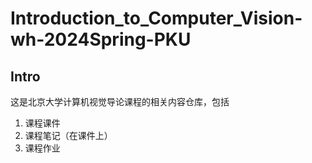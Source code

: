 # Introduction_to_Computer_Vision-wh-2024Spring-PKU

## Intro

这是北京大学计算机视觉导论课程的相关内容仓库，包括

1. 课程课件
2. 课程笔记（在课件上）
3. 课程作业
